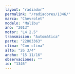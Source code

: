 ```yaml
---
layout: "radiador"
permalink: "/radiadores/1346/"
marca: "Chevrolet"
modelo: "Malibu"
ano: "2013"
motor: "L4 2.5"
transmision: "Automática"
parte: "22883363"
clima: "Con clima"
alto: "26 3/4"
ancho: "15 11/16"
observaciones: ""
id: "1346"
---
```


